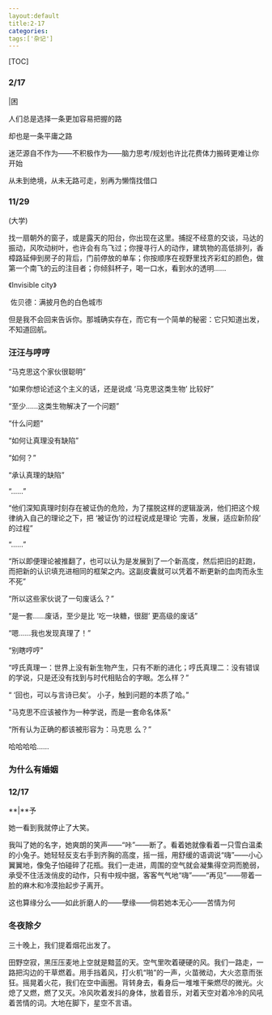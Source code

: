 ```yaml
---
layout:default
title:2-17
categories:
tags:['杂记']
---
```

[TOC]

### 2/17

|困

人们总是选择一条更加容易把握的路

却也是一条平庸之路

迷茫源自不作为——不积极作为——脑力思考/规划也许比花费体力搬砖更难让你开始

从未到绝境，从未无路可走，别再为懒惰找借口

### 11/29

(大学)

​	找一扇朝外的窗子，或是露天的阳台，你出现在这里。捕捉不经意的交谈，马达的振动，风吹动树叶，也许会有鸟飞过；你搜寻行人的动作，建筑物的高低排列，香樟路延伸到房子的背后，门前停放的单车；你按顺序在视野里找齐彩虹的颜色，做第一个南飞的云的注目者；你倾斜杯子，喝一口水，看到水的透明……

《Invisible city》

​	佐贝德：满披月色的白色城市

​	但是我不会回来告诉你。那城确实存在，而它有一个简单的秘密：它只知道出发，不知道回航。

### 汪汪与哼哼

“马克思这个家伙很聪明”

“如果你想论述这个主义的话，还是说成 ‘马克思这类生物’ 比较好”

“至少……这类生物解决了一个问题”

“什么问题”

“如何让真理没有缺陷”

“如何？”

“承认真理的缺陷”

“……”

“他们深知真理时刻存在被证伪的危险，为了摆脱这样的逻辑漩涡，他们把这个规律纳入自己的理论之下，把 ‘被证伪’的过程说成是理论 ‘完善，发展，适应新阶段’ 的过程”

“……”

“所以即便理论被推翻了，也可以认为是发展到了一个新高度，然后把旧的赶跑，而把新的认识填充进相同的框架之内。这副皮囊就可以凭着不断更新的血肉而永生不死”

“所以这些家伙说了一句废话么？”

“是一套……废话，至少是比 ‘吃一块糖，很甜’ 更高级的废话”

“嗯……我也发现真理了！”

“别瞎哼哼”

“哼氏真理一：世界上没有新生物产生，只有不断的进化；哼氏真理二：没有错误的学说，只是还没有找到与时代相贴合的字眼。怎么样？”

“ ‘回也，可以与言诗已矣’。 小子，触到问题的本质了哈。”

"马克思不应该被作为一种学说，而是一套命名体系"

“所有认为正确的都该被形容为：马克思 么？”

哈哈哈哈……

### 为什么有婚姻



### 12/17

**|**予

她一看到我就停止了大笑。

我叫了她的名字，她爽朗的笑声——“咔”——断了。看着她就像看着一只雪白温柔的小兔子。她轻轻反支右手到齐胸的高度，摇一摇，用舒缓的语调说“嗨”——小心翼翼地，像兔子怕碰碎了花瓶。我们一走进，周围的空气就会凝集得空洞而脆弱，承受不住活泼俏皮的动作，只有中规中据，客客气气地“嗨”——“再见”——带着一脸的麻木和冷漠抬起步子离开。

这也算缘分么——如此折磨人的——孽缘——倘若她本无心——苦情为何

### 冬夜除夕

三十晚上，我们提着烟花出发了。

田野空寂，黑压压麦地上空就是黯蓝的天。空气里吹着硬硬的风。我们一路走，一路把沟边的干草燃着。用手挡着风，打火机“啪”的一声，火苗微动，大火恣意而张狂。摇晃着火花，我们在空中画圈。背转身去，看身后一堆堆干柴燃尽的微光。火熄了又燃，燃了又灭。冷风吹着发抖的身体，放着音乐，对着天空对着冷冷的风吼着苦情的词。大地在脚下，星空不言语。
